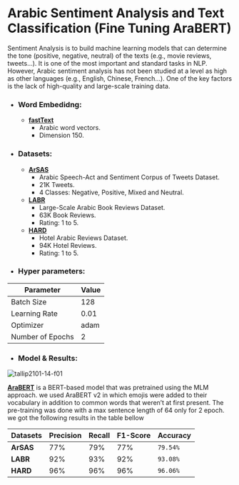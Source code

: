 # Arabic Sentiment Analysis and Text Classification (Fine Tuning AraBERT)
Sentiment Analysis is to build machine learning models that can determine the tone (positive, negative, neutral) of the texts (e.g., movie reviews, tweets...). It is one of the most important and standard tasks in NLP. However, Arabic sentiment analysis has not been studied at a level as high as other languages (e.g., English, Chinese, French...). One of the key factors is the lack of high-quality and large-scale training data.

- ### Word Embedidng:
  - **[fastText](https://fasttext.cc/)** 
    - Arabic word vectors.
    - Dimension 150.
    
- ### Datasets:
  - **[ArSAS](https://homepages.inf.ed.ac.uk/wmagdy/resources.htm)**
    - Arabic Speech-Act and Sentiment Corpus of Tweets Dataset.
    - 21K Tweets.
    - 4 Classes: Negative, Positive, Mixed and Neutral.
  - **[LABR](https://github.com/mohamedadaly/LABR)**
    - Large-Scale Arabic Book Reviews Dataset.
    - 63K Book Reviews.
    - Rating: 1 to 5.
  - **[HARD](https://github.com/elnagara/HARD-Arabic-Dataset)**
    - Hotel Arabic Reviews Dataset.
    - 94K Hotel Reviews.
    - Rating: 1 to 5.

- ### Hyper parameters:
| Parameter        | Value |
| ---------------- | ----- |
| Batch Size       | 128   |
| Learning Rate    | 0.01  |
| Optimizer        | adam  |
| Number of Epochs | 2     |

- ### Model & Results:
 
![tallip2101-14-f01](https://user-images.githubusercontent.com/45196964/215270340-67d699d1-4f72-43d3-9e0e-f48331c5267b.jpg)

**[AraBERT](https://github.com/aub-mind/arabert/tree/master/arabert)** is a BERT-based model that was pretrained using the MLM approach. we used AraBERT v2 in which emojis were added to their vocabulary in addition to common words that weren’t at first present. The pre-training was done with a max sentence length of 64 only for 2 epoch. we got the following results in the table bellow

| Datasets  | Precision | Recall | F1-Score | **Accuracy** |
| --------- | --------- | ------ | -------- | ------------ |
| **ArSAS** | 77%       | 79%    | 77%      | `79.54%`     |
| **LABR**  | 92%       | 93%    | 92%      | `93.08%`     |
| **HARD**  | 96%       | 96%    | 96%      | `96.06%`     |
